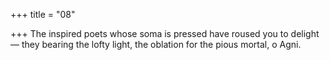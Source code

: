 +++
title = "08"

+++
 The inspired poets whose soma is pressed have roused you to delight— they bearing the lofty light, the oblation for the pious mortal, o Agni.
